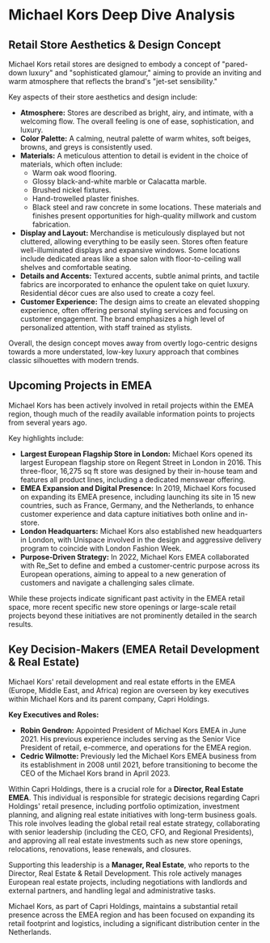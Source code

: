 # Michael Kors Deep Dive Analysis

## Retail Store Aesthetics & Design Concept

Michael Kors retail stores are designed to embody a concept of "pared-down luxury" and "sophisticated glamour," aiming to provide an inviting and warm atmosphere that reflects the brand's "jet-set sensibility."

Key aspects of their store aesthetics and design include:

*   **Atmosphere:** Stores are described as bright, airy, and intimate, with a welcoming flow. The overall feeling is one of ease, sophistication, and luxury.
*   **Color Palette:** A calming, neutral palette of warm whites, soft beiges, browns, and greys is consistently used.
*   **Materials:** A meticulous attention to detail is evident in the choice of materials, which often include:
    *   Warm oak wood flooring.
    *   Glossy black-and-white marble or Calacatta marble.
    *   Brushed nickel fixtures.
    *   Hand-trowelled plaster finishes.
    *   Black steel and raw concrete in some locations.
    These materials and finishes present opportunities for high-quality millwork and custom fabrication.
*   **Display and Layout:** Merchandise is meticulously displayed but not cluttered, allowing everything to be easily seen. Stores often feature well-illuminated displays and expansive windows. Some locations include dedicated areas like a shoe salon with floor-to-ceiling wall shelves and comfortable seating.
*   **Details and Accents:** Textured accents, subtle animal prints, and tactile fabrics are incorporated to enhance the opulent take on quiet luxury. Residential décor cues are also used to create a cozy feel.
*   **Customer Experience:** The design aims to create an elevated shopping experience, often offering personal styling services and focusing on customer engagement. The brand emphasizes a high level of personalized attention, with staff trained as stylists.

Overall, the design concept moves away from overtly logo-centric designs towards a more understated, low-key luxury approach that combines classic silhouettes with modern trends.

## Upcoming Projects in EMEA

Michael Kors has been actively involved in retail projects within the EMEA region, though much of the readily available information points to projects from several years ago.

Key highlights include:

*   **Largest European Flagship Store in London:** Michael Kors opened its largest European flagship store on Regent Street in London in 2016. This three-floor, 16,275 sq ft store was designed by their in-house team and features all product lines, including a dedicated menswear offering.
*   **EMEA Expansion and Digital Presence:** In 2019, Michael Kors focused on expanding its EMEA presence, including launching its site in 15 new countries, such as France, Germany, and the Netherlands, to enhance customer experience and data capture initiatives both online and in-store.
*   **London Headquarters:** Michael Kors also established new headquarters in London, with Unispace involved in the design and aggressive delivery program to coincide with London Fashion Week.
*   **Purpose-Driven Strategy:** In 2022, Michael Kors EMEA collaborated with Re_Set to define and embed a customer-centric purpose across its European operations, aiming to appeal to a new generation of customers and navigate a challenging sales climate.

While these projects indicate significant past activity in the EMEA retail space, more recent specific new store openings or large-scale retail projects beyond these initiatives are not prominently detailed in the search results.

## Key Decision-Makers (EMEA Retail Development & Real Estate)

Michael Kors' retail development and real estate efforts in the EMEA (Europe, Middle East, and Africa) region are overseen by key executives within Michael Kors and its parent company, Capri Holdings.

**Key Executives and Roles:**

*   **Robin Gendron:** Appointed President of Michael Kors EMEA in June 2021. His previous experience includes serving as the Senior Vice President of retail, e-commerce, and operations for the EMEA region.
*   **Cedric Wilmotte:** Previously led the Michael Kors EMEA business from its establishment in 2008 until 2021, before transitioning to become the CEO of the Michael Kors brand in April 2023.

Within Capri Holdings, there is a crucial role for a **Director, Real Estate EMEA**. This individual is responsible for strategic decisions regarding Capri Holdings' retail presence, including portfolio optimization, investment planning, and aligning real estate initiatives with long-term business goals. This role involves leading the global retail real estate strategy, collaborating with senior leadership (including the CEO, CFO, and Regional Presidents), and approving all real estate investments such as new store openings, relocations, renovations, lease renewals, and closures.

Supporting this leadership is a **Manager, Real Estate**, who reports to the Director, Real Estate & Retail Development. This role actively manages European real estate projects, including negotiations with landlords and external partners, and handling legal and administrative tasks.

Michael Kors, as part of Capri Holdings, maintains a substantial retail presence across the EMEA region and has been focused on expanding its retail footprint and logistics, including a significant distribution center in the Netherlands.